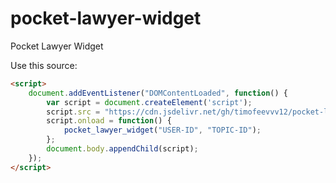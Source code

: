 # pocket-lawyer-widget
Pocket Lawyer Widget

Use this source:
```html
<script>
    document.addEventListener("DOMContentLoaded", function() {
        var script = document.createElement('script');
        script.src = "https://cdn.jsdelivr.net/gh/timofeevvv12/pocket-lawyer-widget@latest/widget.js";
        script.onload = function() {
            pocket_lawyer_widget("USER-ID", "TOPIC-ID");
        };
        document.body.appendChild(script);
    });
</script>
```